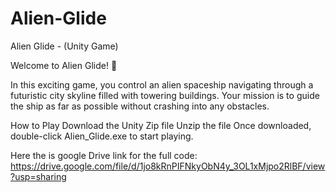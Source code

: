# Alien-Glide
Alien Glide - (Unity Game)

Welcome to Alien Glide! 🚀

In this exciting game, you control an alien spaceship navigating through a futuristic city skyline filled with towering buildings. Your mission is to guide the ship as far as possible without crashing into any obstacles.

How to Play
Download the Unity Zip file 
Unzip the file
Once downloaded, double-click Alien_Glide.exe to start playing.

Here the is google Drive link for the full code:
https://drive.google.com/file/d/1jo8kRnPIFNkyObN4y_3OL1xMjpo2RlBF/view?usp=sharing
